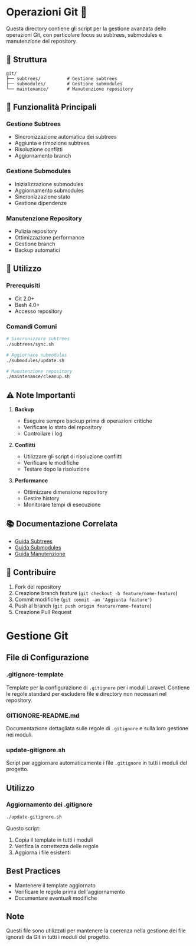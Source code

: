 # Operazioni Git 🔄

Questa directory contiene gli script per la gestione avanzata delle operazioni Git, con particolare focus su subtrees, submodules e manutenzione del repository.

## 📁 Struttura

```
git/
├── subtrees/          # Gestione subtrees
├── submodules/        # Gestione submodules
└── maintenance/       # Manutenzione repository
```

## 🔧 Funzionalità Principali

### Gestione Subtrees
- Sincronizzazione automatica dei subtrees
- Aggiunta e rimozione subtrees
- Risoluzione conflitti
- Aggiornamento branch

### Gestione Submodules
- Inizializzazione submodules
- Aggiornamento submodules
- Sincronizzazione stato
- Gestione dipendenze

### Manutenzione Repository
- Pulizia repository
- Ottimizzazione performance
- Gestione branch
- Backup automatici

## 🚀 Utilizzo

### Prerequisiti
- Git 2.0+
- Bash 4.0+
- Accesso repository

### Comandi Comuni
```bash
# Sincronizzare subtrees
./subtrees/sync.sh

# Aggiornare submodules
./submodules/update.sh

# Manutenzione repository
./maintenance/cleanup.sh
```

## ⚠️ Note Importanti

1. **Backup**
   - Eseguire sempre backup prima di operazioni critiche
   - Verificare lo stato del repository
   - Controllare i log

2. **Conflitti**
   - Utilizzare gli script di risoluzione conflitti
   - Verificare le modifiche
   - Testare dopo la risoluzione

3. **Performance**
   - Ottimizzare dimensione repository
   - Gestire history
   - Monitorare tempi di esecuzione

## 📚 Documentazione Correlata

- [Guida Subtrees](subtrees/README.md)
- [Guida Submodules](submodules/README.md)
- [Guida Manutenzione](maintenance/README.md)

## 🤝 Contribuire

1. Fork del repository
2. Creazione branch feature (`git checkout -b feature/nome-feature`)
3. Commit modifiche (`git commit -am 'Aggiunta feature'`)
4. Push al branch (`git push origin feature/nome-feature`)
5. Creazione Pull Request

# Gestione Git

## File di Configurazione

### .gitignore-template
Template per la configurazione di `.gitignore` per i moduli Laravel. Contiene le regole standard per escludere file e directory non necessari nel repository.

### GITIGNORE-README.md
Documentazione dettagliata sulle regole di `.gitignore` e sulla loro gestione nei moduli.

### update-gitignore.sh
Script per aggiornare automaticamente i file `.gitignore` in tutti i moduli del progetto.

## Utilizzo

### Aggiornamento dei .gitignore
```bash
./update-gitignore.sh
```

Questo script:
1. Copia il template in tutti i moduli
2. Verifica la correttezza delle regole
3. Aggiorna i file esistenti

## Best Practices
- Mantenere il template aggiornato
- Verificare le regole prima dell'aggiornamento
- Documentare eventuali modifiche

## Note
Questi file sono utilizzati per mantenere la coerenza nella gestione dei file ignorati da Git in tutti i moduli del progetto.

